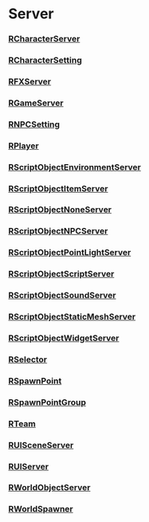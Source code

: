# Server
### [**RCharacterServer**](RCharacterServer.md)
### [**RCharacterSetting**](RCharacterSetting.md)
### [**RFXServer**](RFXServer.md)
### [**RGameServer**](RGameServer.md)
### [**RNPCSetting**](RNPCSetting.md)
### [**RPlayer**](RPlayer.md)
### [**RScriptObjectEnvironmentServer**](RScriptObjectEnvironmentServer.md)
### [**RScriptObjectItemServer**](RScriptObjectItemServer.md)
### [**RScriptObjectNoneServer**](RScriptObjectNoneServer.md)
### [**RScriptObjectNPCServer**](RScriptObjectNPCServer.md)
### [**RScriptObjectPointLightServer**](RScriptObjectPointLightServer.md)
### [**RScriptObjectScriptServer**](RScriptObjectScriptServer.md)
### [**RScriptObjectSoundServer**](RScriptObjectSoundServer.md)
### [**RScriptObjectStaticMeshServer**](RScriptObjectStaticMeshServer.md)
### [**RScriptObjectWidgetServer**](RScriptObjectWidgetServer.md)
### [**RSelector**](RSelector.md)
### [**RSpawnPoint**](RSpawnPoint.md)
### [**RSpawnPointGroup**](RSpawnPointGroup.md)
### [**RTeam**](RTeam.md)
### [**RUISceneServer**](RUISceneServer.md)
### [**RUIServer**](RUIServer.md)
### [**RWorldObjectServer**](RWorldObjectServer.md)
### [**RWorldSpawner**](RWorldSpawner.md)
